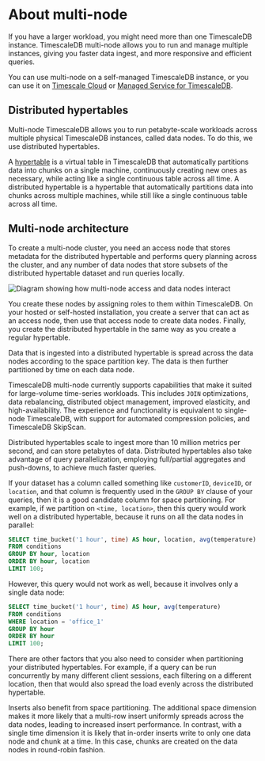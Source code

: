 # About multi-node
If you have a larger workload, you might need more than one TimescaleDB
instance. TimescaleDB multi-node allows you to run and manage multiple instances,
giving you faster data ingest, and more responsive and efficient queries.

You can use multi-node on a self-managed TimescaleDB instance, or you can use it
on [Timescale Cloud][multinode-cloud] or
[Managed Service for TimescaleDB][multinode-mst].

## Distributed hypertables
Multi-node TimescaleDB allows you to run petabyte-scale workloads across
multiple physical TimescaleDB instances, called data nodes. To do this, we use
distributed hypertables.

A [hypertable][hypertables] is a virtual table in TimescaleDB that automatically
partitions data into chunks on a single machine, continuously creating new ones
as necessary, while acting like a single continuous table across all time. A
distributed hypertable is a hypertable that automatically partitions data into
chunks across multiple machines, while still like a single continuous table
across all time.

## Multi-node architecture
To create a multi-node cluster, you need an access node that stores metadata
for the distributed hypertable and performs query planning across the cluster,
and any number of data nodes that store subsets of the distributed hypertable
dataset and run queries locally.

<img class="main-content__illustration" src="https://s3.amazonaws.com/assets.timescale.com/docs/images/multinode_arch.png" alt="Diagram showing how multi-node access and data nodes interact"/>

You create these nodes by assigning roles to them within TimescaleDB. On your
hosted or self-hosted installation, you create a server that can act as an
access node, then use that access node to create data nodes. Finally, you create
the distributed hypertable in the same way as you create a regular hypertable.

Data that is ingested into a distributed hypertable is spread across the data
nodes according to the space partition key. The data is then further partitioned by
time on each data node.

TimescaleDB multi-node currently supports capabilities that make it suited
for large-volume time-series workloads. This includes `JOIN` optimizations,
data rebalancing, distributed object management, improved elasticity, and
high-availability. The experience and functionality is equivalent to single-node
TimescaleDB, with support for automated compression policies, and TimescaleDB
SkipScan.

Distributed hypertables scale to ingest more than 10 million metrics per second,
and can store petabytes of data. Distributed hypertables also take advantage
of query parallelization, employing full/partial aggregates and push-downs, to
achieve much faster queries.

If your dataset has a column called something like `customerID`, `deviceID`, or
`location`, and that column is frequently used in the `GROUP BY` clause of your
queries, then it is a good candidate column for space partitioning. For example,
if we partition on `<time, location>`, then this query would work well on a distributed hypertable, because it runs on all
the data nodes in parallel:
```sql
SELECT time_bucket('1 hour', time) AS hour, location, avg(temperature)
FROM conditions
GROUP BY hour, location
ORDER BY hour, location
LIMIT 100;
```

However, this query would not work as well, because it involves only a single data node:
```sql
SELECT time_bucket('1 hour', time) AS hour, avg(temperature)
FROM conditions
WHERE location = 'office_1'
GROUP BY hour
ORDER BY hour
LIMIT 100;
```

There are other factors that you also need to consider when
partitioning your distributed hypertables. For example, if a query can be run
concurrently by many different client sessions, each filtering on a different
location, then that would also spread the load evenly across the distributed
hypertable.

Inserts also benefit from space partitioning. The additional space dimension
makes it more likely that a multi-row insert uniformly spreads across the data
nodes, leading to increased insert performance. In contrast, with a single time
dimension it is likely that in-order inserts write to only one data node and
chunk at a time. In this case, chunks are created on the data nodes in
round-robin fashion.



[hypertables]: /how-to-guides/hypertables/
[multinode-cloud]: /cloud/:currentVersion:/cloud-multi-node/
[multinode-mst]: /mst/:currentVersion:/mst-multi-node/
